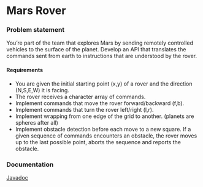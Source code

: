 # Mars Rover

### Problem statement

You’re part of the team that explores Mars by sending remotely controlled vehicles to the surface of the planet. Develop an API that translates the commands sent from earth to instructions that are understood by the rover.

#### Requirements

* You are given the initial starting point (x,y) of a rover and the direction (N,S,E,W) it is facing.
* The rover receives a character array of commands.
* Implement commands that move the rover forward/backward (f,b).
* Implement commands that turn the rover left/right (l,r).
* Implement wrapping from one edge of the grid to another. (planets are spheres after all)
* Implement obstacle detection before each move to a new square. If a given sequence of commands encounters an obstacle, the rover moves up to the last possible point, aborts the sequence and reports the obstacle.

### Documentation

[Javadoc](https://zanifabio.github.io/mars-rover/javadoc)
